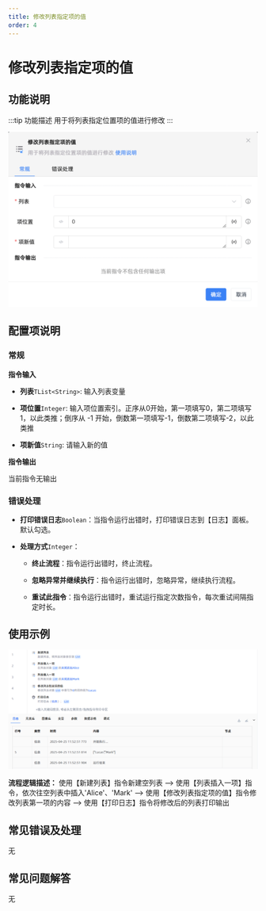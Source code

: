 ```yaml
---
title: 修改列表指定项的值
order: 4
---
```


# 修改列表指定项的值

## 功能说明

:::tip 功能描述
用于将列表指定位置项的值进行修改
:::

![修改列表指定项的值](../../../assets/修改列表指定项的值_command.png)

## 配置项说明

### 常规

**指令输入**

- **列表**`TList<String>`: 输入列表变量

- **项位置**`Integer`: 输入项位置索引。正序从0开始，第一项填写0，第二项填写1，以此类推；倒序从 -1 开始，倒数第一项填写-1，倒数第二项填写-2，以此类推

- **项新值**`String`: 请输入新的值


**指令输出**

当前指令无输出

### 错误处理

- **打印错误日志**`Boolean`：当指令运行出错时，打印错误日志到【日志】面板。默认勾选。

- **处理方式**`Integer`：

    - **终止流程**：指令运行出错时，终止流程。

    - **忽略异常并继续执行**：指令运行出错时，忽略异常，继续执行流程。

    - **重试此指令**：指令运行出错时，重试运行指定次数指令，每次重试间隔指定时长。

## 使用示例

![修改列表指定项的值](../../../assets/修改列表指定项的值_demo.png)

**流程逻辑描述：** 使用【新建列表】指令新建空列表 --> 使用【列表插入一项】指令，依次往空列表中插入'Alice'、'Mark' --> 使用【修改列表指定项的值】指令修改列表第一项的内容 --> 使用【打印日志】指令将修改后的列表打印输出

## 常见错误及处理

无

## 常见问题解答

无

